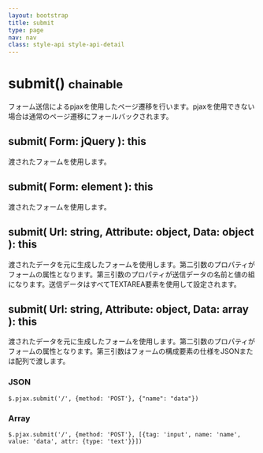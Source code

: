```yaml
---
layout: bootstrap
title: submit
type: page
nav: nav
class: style-api style-api-detail
---
```


# submit() <small><span class="label label-info">chainable</span></small>
フォーム送信によるpjaxを使用したページ遷移を行います。pjaxを使用できない場合は通常のページ遷移にフォールバックされます。

## submit( Form: jQuery ): this
渡されたフォームを使用します。

## submit( Form: element ): this
渡されたフォームを使用します。

## submit( Url: string, Attribute: object, Data: object ): this
渡されたデータを元に生成したフォームを使用します。第二引数のプロパティがフォームの属性となります。第三引数のプロパティが送信データの名前と値の組になります。送信データはすべてTEXTAREA要素を使用して設定されます。

## submit( Url: string, Attribute: object, Data: array ): this
渡されたデータを元に生成したフォームを使用します。第二引数のプロパティがフォームの属性となります。第三引数はフォームの構成要素の仕様をJSONまたは配列で渡します。

### JSON
`$.pjax.submit('/', {method: 'POST'}, {"name": "data"})`

### Array
`$.pjax.submit('/', {method: 'POST'}, [{tag: 'input', name: 'name', value: 'data', attr: {type: 'text'}}])`
